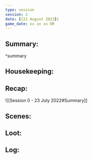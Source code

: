 ```yaml
---
type: session
session: 1
date: {{21 August 2022}}
game_date: xx xx xx DR
---
```




## Summary:

^summary
## Housekeeping:
## Recap:
![[Session 0 - 23 July 2022#Summary]]

## Scenes:
## Loot:
## Log:



